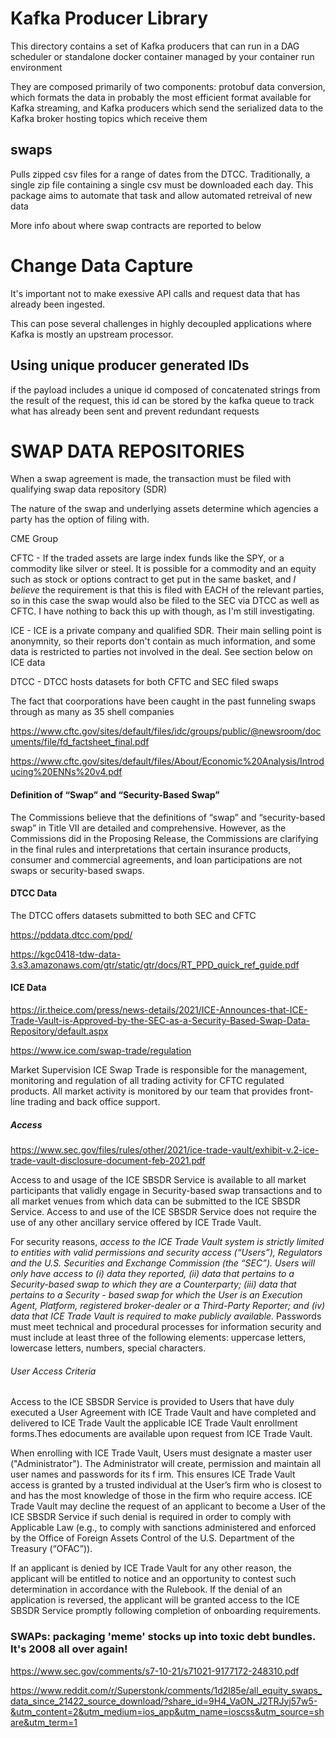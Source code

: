 # Kafka Producer Library

This directory contains a set of Kafka producers that can run in a DAG scheduler or standalone docker container managed by your container run environment

They are composed primarily of two components: protobuf data conversion, which formats the data in probably the most efficient format available for Kafka streaming, and Kafka producers which send the serialized data to the Kafka broker hosting topics which receive them

## swaps

Pulls zipped csv files for a range of dates from the DTCC. Traditionally, a single zip file containing a single csv must be downloaded each day. This package aims to automate that task and allow automated retreival of new data

More info about where swap contracts are reported to below

# Change Data Capture

It's important not to make exessive API calls and request data that has already been ingested.

This can pose several challenges in highly decoupled applications where Kafka is mostly an upstream processor.

## Using unique producer generated IDs
if the payload includes a unique id composed of concatenated strings from the result of the request, this id can be stored by the kafka queue to track what has already been sent and prevent redundant requests


# SWAP DATA REPOSITORIES

When a swap agreement is made, the transaction must be filed with qualifying swap data repository (SDR)

The nature of the swap and underlying assets determine which agencies a party has the option of filing with. 

CME Group

CFTC - If the traded assets are large index funds like the SPY, or a commodity like silver or steel. It is possible for a commodity and an equity such as stock or options contract to get put in the same basket, and *I believe* the requirement is that this is filed with EACH of the relevant parties, so in this case the swap would also be filed to the SEC via DTCC as well as CFTC. I have nothing to back this up with though, as I'm still investigating.

ICE - ICE is a private company and qualified SDR. Their main selling point is anonymnity, so their reports don't contain as much information, and some data is restricted to parties not involved in the deal. See section below on ICE data

DTCC - DTCC hosts datasets for both CFTC and SEC filed swaps

The fact that coorporations have been caught in the past funneling swaps through as many as 35 shell companies


https://www.cftc.gov/sites/default/files/idc/groups/public/@newsroom/documents/file/fd_factsheet_final.pdf

https://www.cftc.gov/sites/default/files/About/Economic%20Analysis/Introducing%20ENNs%20v4.pdf

#### Definition of “Swap” and “Security-Based Swap”
The Commissions believe that the definitions of “swap” and “security-based swap” in Title VII are detailed and comprehensive. However, as the Commissions did in the Proposing Release, the Commissions are clarifying in the final rules and interpretations that certain insurance products, consumer and commercial agreements, and loan participations are not swaps or security-based swaps.


#### DTCC Data

The DTCC offers datasets submitted to both SEC and CFTC

https://pddata.dtcc.com/ppd/

https://kgc0418-tdw-data-3.s3.amazonaws.com/gtr/static/gtr/docs/RT_PPD_quick_ref_guide.pdf

#### ICE Data

https://ir.theice.com/press/news-details/2021/ICE-Announces-that-ICE-Trade-Vault-is-Approved-by-the-SEC-as-a-Security-Based-Swap-Data-Repository/default.aspx

https://www.ice.com/swap-trade/regulation

Market Supervision
ICE Swap Trade is responsible for the management, monitoring and regulation of all trading activity for CFTC regulated products. All market activity is monitored by our team that provides front-line trading and back office support.

##### Access
https://www.sec.gov/files/rules/other/2021/ice-trade-vault/exhibit-v.2-ice-trade-vault-disclosure-document-feb-2021.pdf

Access to and usage of the ICE SBSDR Service is available to all market participants that validly engage in Security-based swap transactions and to all market venues from which data can be submitted to the ICE SBSDR Service. Access to and use of the ICE SBSDR Service does not require the use of any other ancillary service offered by ICE Trade Vault.

For security reasons, *access to the ICE Trade Vault system is strictly limited to entities with valid permissions and security access (“Users”), Regulators and the U.S. Securities and Exchange Commission (the “SEC”). Users will only have access to (i) data they reported, (ii) data that pertains to a Security-based swap to which they are a Counterparty; (iii) data that pertains to a Security - based swap for which the User is an Execution Agent, Platform, registered broker-dealer or a Third-Party Reporter; and (iv) data that ICE Trade Vault is required to make publicly available.* Passwords must meet technical and procedural processes for information security and must include at least three of the following elements: uppercase letters, lowercase letters, numbers, special characters.

###### User Access Criteria
Access to the ICE SBSDR Service is provided to Users that have duly executed a User Agreement with ICE Trade Vault and have completed and delivered to ICE Trade Vault the applicable ICE Trade Vault enrollment forms.Thes edocuments are available upon request from ICE Trade Vault.

 When enrolling with ICE Trade Vault, Users must designate a master user ("Administrator"). The Administrator will create, permission and maintain all user names and passwords for its f irm. This ensures ICE Trade Vault access is granted by a trusted individual at the User’s firm who is closest to and has the most knowledge of those in the firm who require access.
ICE Trade Vault may decline the request of an applicant to become a User of the ICE SBSDR Service if such denial is required in order to comply with Applicable Law (e.g., to comply with sanctions administered and enforced by the Office of Foreign Assets Control of the U.S. Department of the Treasury (“OFAC”)).

If an applicant is denied by ICE Trade Vault for any other reason, the applicant will be entitled to notice and an opportunity to contest such determination in accordance with the Rulebook. If the denial of an application is reversed, the applicant will be granted access to the ICE SBSDR Service promptly following completion of onboarding requirements.


### SWAPs: packaging 'meme' stocks up into toxic debt bundles. It's 2008 all over again!
https://www.sec.gov/comments/s7-10-21/s71021-9177172-248310.pdf


https://www.reddit.com/r/Superstonk/comments/1d2l85e/all_equity_swaps_data_since_21422_source_download/?share_id=9H4_VaON_J2TRJyj57w5-&utm_content=2&utm_medium=ios_app&utm_name=ioscss&utm_source=share&utm_term=1